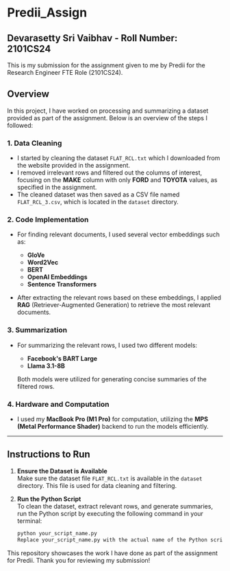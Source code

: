 # Predii_Assign

## Devarasetty Sri Vaibhav - Roll Number: 2101CS24

This is my submission for the assignment given to me by Predii for the Research Engineer FTE Role (2101CS24).

## Overview

In this project, I have worked on processing and summarizing a dataset provided as part of the assignment. Below is an overview of the steps I followed:

### 1. Data Cleaning
- I started by cleaning the dataset `FLAT_RCL.txt` which I downloaded from the website provided in the assignment.
- I removed irrelevant rows and filtered out the columns of interest, focusing on the **MAKE** column with only **FORD** and **TOYOTA** values, as specified in the assignment.
- The cleaned dataset was then saved as a CSV file named `FLAT_RCL_3.csv`, which is located in the `dataset` directory.

### 2. Code Implementation
- For finding relevant documents, I used several vector embeddings such as:
  - **GloVe**
  - **Word2Vec**
  - **BERT**
  - **OpenAI Embeddings**
  - **Sentence Transformers**
  
- After extracting the relevant rows based on these embeddings, I applied **RAG** (Retriever-Augmented Generation) to retrieve the most relevant documents.

### 3. Summarization
- For summarizing the relevant rows, I used two different models:
  - **Facebook's BART Large**
  - **Llama 3.1-8B**
  
  Both models were utilized for generating concise summaries of the filtered rows.

### 4. Hardware and Computation
- I used my **MacBook Pro (M1 Pro)** for computation, utilizing the **MPS (Metal Performance Shader)** backend to run the models efficiently.

---

## Instructions to Run

1. **Ensure the Dataset is Available**  
   Make sure the dataset file `FLAT_RCL.txt` is available in the `dataset` directory. This file is used for data cleaning and filtering.

2. **Run the Python Script**  
   To clean the dataset, extract relevant rows, and generate summaries, run the Python script by executing the following command in your terminal:

   ```bash
   python your_script_name.py
   Replace your_script_name.py with the actual name of the Python script you are using for this task.
   
This repository showcases the work I have done as part of the assignment for Predii.
Thank you for reviewing my submission!